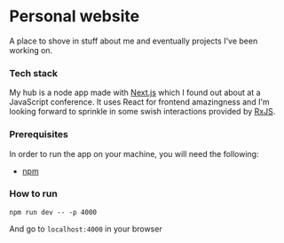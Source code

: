 # Personal website

A place to shove in stuff about me and eventually projects I've been working on.

### Tech stack
My hub is a node app made with [Next.js](https://github.com/zeit/next.js/) which I found out about at a JavaScript conference. It uses React for frontend amazingness and I'm looking forward to sprinkle in some swish interactions provided by [RxJS](https://github.com/Reactive-Extensions/RxJS).

### Prerequisites

In order to run the app on your machine, you will need the following:

- [npm](https://www.npmjs.com/get-npm)

### How to run
 
`npm run dev -- -p 4000`

And go to `localhost:4000` in your browser

[logo]: https://cloud.githubusercontent.com/assets/13041/19686250/971bf7f8-9ac0-11e6-975c-188defd82df1.png